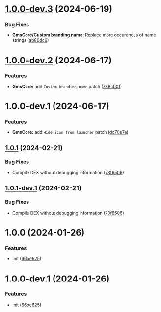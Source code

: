 # [1.0.0-dev.3](https://github.com/ayushTNM/gmscore-patches/compare/v1.0.0-dev.2...v1.0.0-dev.3) (2024-06-19)


### Bug Fixes

* **GmsCore/Custom branding name:** Replace more occurences of name strings ([ab80dc6](https://github.com/ayushTNM/gmscore-patches/commit/ab80dc6cb095ab7119eea4ef393ab2a50612a0a4))

# [1.0.0-dev.2](https://github.com/ayushTNM/gmscore-patches/compare/v1.0.0-dev.1...v1.0.0-dev.2) (2024-06-17)


### Features

* **GmsCore:** add `Custom branding name` patch ([788c001](https://github.com/ayushTNM/gmscore-patches/commit/788c001c67f30aa2affb664280a5918f747e41bd))

# 1.0.0-dev.1 (2024-06-17)


### Features

* **GmsCore:** add `Hide icon from launcher` patch ([dc70e7a](https://github.com/ayushTNM/gmscore-patches/commit/dc70e7a5c366f3ccd184b6f4d2452618b85ea371))

## [1.0.1](https://github.com/ReVanced/revanced-patches-template/compare/v1.0.0...v1.0.1) (2024-02-21)


### Bug Fixes

* Compile DEX without debugging information ([73f6506](https://github.com/ReVanced/revanced-patches-template/commit/73f6506bccc01e5622a6e19bedcf6d54d3f701c7))

## [1.0.1-dev.1](https://github.com/ReVanced/revanced-patches-template/compare/v1.0.0...v1.0.1-dev.1) (2024-02-21)


### Bug Fixes

* Compile DEX without debugging information ([73f6506](https://github.com/ReVanced/revanced-patches-template/commit/73f6506bccc01e5622a6e19bedcf6d54d3f701c7))

# 1.0.0 (2024-01-26)


### Features

* Init ([66be625](https://github.com/ReVanced/revanced-patches-template/commit/66be625f25ee2d678dac62a5bf4daa631284f8f6))

# 1.0.0-dev.1 (2024-01-26)


### Features

* Init ([66be625](https://github.com/ReVanced/revanced-patches-template/commit/66be625f25ee2d678dac62a5bf4daa631284f8f6))
